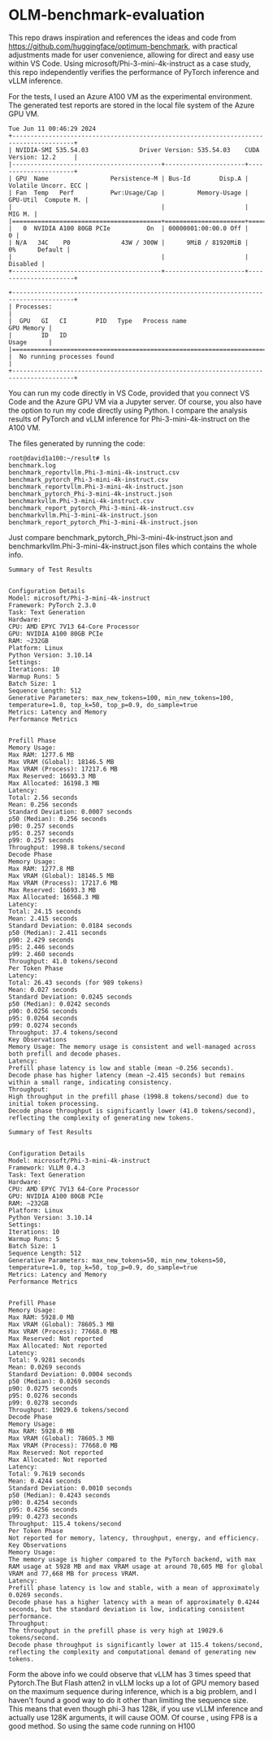 # OLM-benchmark-evaluation
This repo draws inspiration and references the ideas and code from https://github.com/huggingface/optimum-benchmark, with practical adjustments made for user convenience, allowing for direct and easy use within VS Code. Using microsoft/Phi-3-mini-4k-instruct as a case study, this repo independently verifies the performance of PyTorch inference and vLLM inference. 

For the tests, I used an Azure A100 VM as the experimental environment. The generated test reports are stored in the local file system of the Azure GPU VM.
```
Tue Jun 11 00:46:29 2024       
+---------------------------------------------------------------------------------------+
| NVIDIA-SMI 535.54.03              Driver Version: 535.54.03    CUDA Version: 12.2     |
|-----------------------------------------+----------------------+----------------------+
| GPU  Name                 Persistence-M | Bus-Id        Disp.A | Volatile Uncorr. ECC |
| Fan  Temp   Perf          Pwr:Usage/Cap |         Memory-Usage | GPU-Util  Compute M. |
|                                         |                      |               MIG M. |
|=========================================+======================+======================|
|   0  NVIDIA A100 80GB PCIe          On  | 00000001:00:00.0 Off |                    0 |
| N/A   34C    P0              43W / 300W |      9MiB / 81920MiB |      0%      Default |
|                                         |                      |             Disabled |
+-----------------------------------------+----------------------+----------------------+
                                                                                         
+---------------------------------------------------------------------------------------+
| Processes:                                                                            |
|  GPU   GI   CI        PID   Type   Process name                            GPU Memory |
|        ID   ID                                                             Usage      |
|=======================================================================================|
|  No running processes found                                                           |
+---------------------------------------------------------------------------------------+
```
You can run my code directly in VS Code, provided that you connect VS Code and the Azure GPU VM via a Jupyter server. Of course, you also have the option to run my code directly using Python.
I  compare the analysis results of PyTorch and vLLM inference for Phi-3-mini-4k-instruct on the A100 VM. 

The files generated by running the code:
```
root@david1a100:~/result# ls
benchmark.log                                         benchmark_reportvllm.Phi-3-mini-4k-instruct.csv
benchmark_pytorch_Phi-3-mini-4k-instruct.csv          benchmark_reportvllm.Phi-3-mini-4k-instruct.json
benchmark_pytorch_Phi-3-mini-4k-instruct.json         benchmarkvllm.Phi-3-mini-4k-instruct.csv
benchmark_report_pytorch_Phi-3-mini-4k-instruct.csv   benchmarkvllm.Phi-3-mini-4k-instruct.json
benchmark_report_pytorch_Phi-3-mini-4k-instruct.json
```
Just compare benchmark_pytorch_Phi-3-mini-4k-instruct.json and benchmarkvllm.Phi-3-mini-4k-instruct.json files which contains the whole info.
```
Summary of Test Results
 

Configuration Details
Model: microsoft/Phi-3-mini-4k-instruct
Framework: PyTorch 2.3.0
Task: Text Generation
Hardware:
CPU: AMD EPYC 7V13 64-Core Processor
GPU: NVIDIA A100 80GB PCIe
RAM: ~232GB
Platform: Linux
Python Version: 3.10.14
Settings:
Iterations: 10
Warmup Runs: 5
Batch Size: 1
Sequence Length: 512
Generative Parameters: max_new_tokens=100, min_new_tokens=100, temperature=1.0, top_k=50, top_p=0.9, do_sample=true
Metrics: Latency and Memory
Performance Metrics
 

Prefill Phase
Memory Usage:
Max RAM: 1277.6 MB
Max VRAM (Global): 18146.5 MB
Max VRAM (Process): 17217.6 MB
Max Reserved: 16693.3 MB
Max Allocated: 16198.3 MB
Latency:
Total: 2.56 seconds
Mean: 0.256 seconds
Standard Deviation: 0.0007 seconds
p50 (Median): 0.256 seconds
p90: 0.257 seconds
p95: 0.257 seconds
p99: 0.257 seconds
Throughput: 1998.8 tokens/second
Decode Phase
Memory Usage:
Max RAM: 1277.8 MB
Max VRAM (Global): 18146.5 MB
Max VRAM (Process): 17217.6 MB
Max Reserved: 16693.3 MB
Max Allocated: 16568.3 MB
Latency:
Total: 24.15 seconds
Mean: 2.415 seconds
Standard Deviation: 0.0184 seconds
p50 (Median): 2.411 seconds
p90: 2.429 seconds
p95: 2.446 seconds
p99: 2.460 seconds
Throughput: 41.0 tokens/second
Per Token Phase
Latency:
Total: 26.43 seconds (for 989 tokens)
Mean: 0.027 seconds
Standard Deviation: 0.0245 seconds
p50 (Median): 0.0242 seconds
p90: 0.0256 seconds
p95: 0.0264 seconds
p99: 0.0274 seconds
Throughput: 37.4 tokens/second
Key Observations
Memory Usage: The memory usage is consistent and well-managed across both prefill and decode phases.
Latency:
Prefill phase latency is low and stable (mean ~0.256 seconds).
Decode phase has higher latency (mean ~2.415 seconds) but remains within a small range, indicating consistency.
Throughput:
High throughput in the prefill phase (1998.8 tokens/second) due to initial token processing.
Decode phase throughput is significantly lower (41.0 tokens/second), reflecting the complexity of generating new tokens.
```
```
Summary of Test Results
 

Configuration Details
Model: microsoft/Phi-3-mini-4k-instruct
Framework: VLLM 0.4.3
Task: Text Generation
Hardware:
CPU: AMD EPYC 7V13 64-Core Processor
GPU: NVIDIA A100 80GB PCIe
RAM: ~232GB
Platform: Linux
Python Version: 3.10.14
Settings:
Iterations: 10
Warmup Runs: 5
Batch Size: 1
Sequence Length: 512
Generative Parameters: max_new_tokens=50, min_new_tokens=50, temperature=1.0, top_k=50, top_p=0.9, do_sample=true
Metrics: Latency and Memory
Performance Metrics
 

Prefill Phase
Memory Usage:
Max RAM: 5928.0 MB
Max VRAM (Global): 78605.3 MB
Max VRAM (Process): 77668.0 MB
Max Reserved: Not reported
Max Allocated: Not reported
Latency:
Total: 9.9281 seconds
Mean: 0.0269 seconds
Standard Deviation: 0.0004 seconds
p50 (Median): 0.0269 seconds
p90: 0.0275 seconds
p95: 0.0276 seconds
p99: 0.0278 seconds
Throughput: 19029.6 tokens/second
Decode Phase
Memory Usage:
Max RAM: 5928.0 MB
Max VRAM (Global): 78605.3 MB
Max VRAM (Process): 77668.0 MB
Max Reserved: Not reported
Max Allocated: Not reported
Latency:
Total: 9.7619 seconds
Mean: 0.4244 seconds
Standard Deviation: 0.0010 seconds
p50 (Median): 0.4243 seconds
p90: 0.4254 seconds
p95: 0.4256 seconds
p99: 0.4273 seconds
Throughput: 115.4 tokens/second
Per Token Phase
Not reported for memory, latency, throughput, energy, and efficiency.
Key Observations
Memory Usage:
The memory usage is higher compared to the PyTorch backend, with max RAM usage at 5928 MB and max VRAM usage at around 78,605 MB for global VRAM and 77,668 MB for process VRAM.
Latency:
Prefill phase latency is low and stable, with a mean of approximately 0.0269 seconds.
Decode phase has a higher latency with a mean of approximately 0.4244 seconds, but the standard deviation is low, indicating consistent performance.
Throughput:
The throughput in the prefill phase is very high at 19029.6 tokens/second.
Decode phase throughput is significantly lower at 115.4 tokens/second, reflecting the complexity and computational demand of generating new tokens.
```

Form the above info we could observe that vLLM has 3 times speed that Pytorch.The But Flash atten2 in vLLM locks up a lot of GPU memory based on the maximum sequence during inference, which is a big problem, and I haven't found a good way to do it other than limiting the sequence size. This means that even though phi-3 has 128k, if you use vLLM inference and actually use 128K arguments, it will cause OOM. Of course , using FP8 is a good method. So using the same code running on H100
